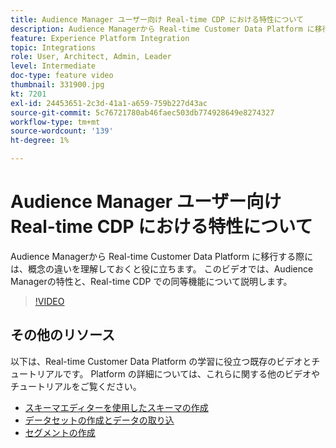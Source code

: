 ```yaml
---
title: Audience Manager ユーザー向け Real-time CDP における特性について
description: Audience Managerから Real-time Customer Data Platform に移行する際には、概念の違いを理解しておくと役に立ちます。 このビデオでは、Audience Managerの特性と、Real-time CDP での同等機能について説明します。
feature: Experience Platform Integration
topic: Integrations
role: User, Architect, Admin, Leader
level: Intermediate
doc-type: feature video
thumbnail: 331900.jpg
kt: 7201
exl-id: 24453651-2c3d-41a1-a659-759b227d43ac
source-git-commit: 5c76721780ab46faec503db774928649e8274327
workflow-type: tm+mt
source-wordcount: '139'
ht-degree: 1%

---
```


# Audience Manager ユーザー向け Real-time CDP における特性について

Audience Managerから Real-time Customer Data Platform に移行する際には、概念の違いを理解しておくと役に立ちます。 このビデオでは、Audience Managerの特性と、Real-time CDP での同等機能について説明します。

>[!VIDEO](https://video.tv.adobe.com/v/331900/?quality=12&learn=on)

## その他のリソース

以下は、Real-time Customer Data Platform の学習に役立つ既存のビデオとチュートリアルです。 Platform の詳細については、これらに関する他のビデオやチュートリアルをご覧ください。

* [ スキーマエディターを使用したスキーマの作成 ](https://experienceleague.adobe.com/docs/experience-platform/xdm/tutorials/create-schema-ui.html?lang=ja#getting-started)
* [ データセットの作成とデータの取り込 ](https://experienceleague.adobe.com/docs/platform-learn/tutorials/data-ingestion/create-datasets-and-ingest-data.html?lang=ja#data-ingestion)
* [ セグメントの作成 ](https://experienceleague.adobe.com/docs/platform-learn/tutorials/segments/create-segments.html?lang=ja#segments)
